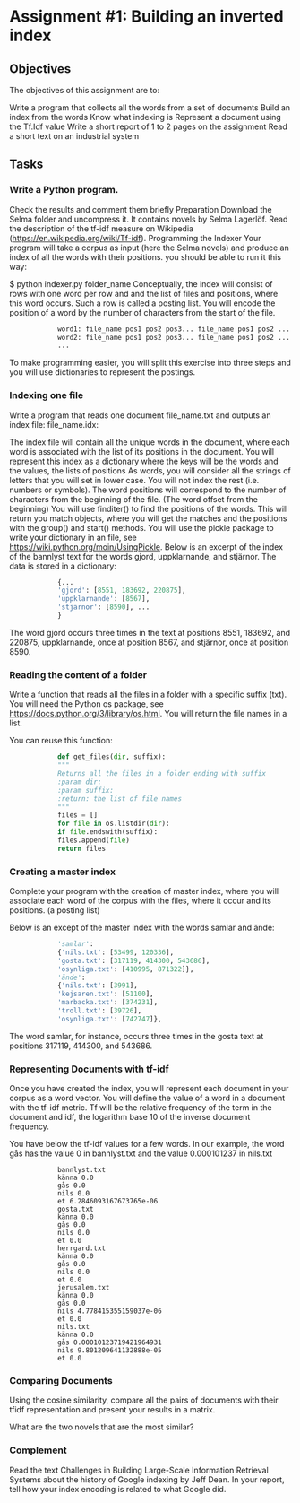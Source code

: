 # Assignment #1: Building an inverted index
## Objectives
The objectives of this assignment are to:

Write a program that collects all the words from a set of documents
Build an index from the words
Know what indexing is
Represent a document using the Tf.Idf value
Write a short report of 1 to 2 pages on the assignment
Read a short text on an industrial system

## Tasks
### Write a Python program.
Check the results and comment them briefly
Preparation
Download the Selma folder and uncompress it. It contains novels by Selma Lagerlöf.
Read the description of the tf-idf measure on Wikipedia (https://en.wikipedia.org/wiki/Tf-idf).
Programming the Indexer
Your program will take a corpus as input (here the Selma novels) and produce an index of all the words with their positions. you should be able to run it this way:

$ python indexer.py folder_name
Conceptually, the index will consist of rows with one word per row and and the list of files and positions, where this word occurs. Such a row is called a posting list. You will encode the position of a word by the number of characters from the start of the file.

```python
            word1: file_name pos1 pos2 pos3... file_name pos1 pos2 ...
            word2: file_name pos1 pos2 pos3... file_name pos1 pos2 ...
            ...
```

To make programming easier, you will split this exercise into three steps and you will use dictionaries to represent the postings.

### Indexing one file
Write a program that reads one document file_name.txt and outputs an index file: file_name.idx:

The index file will contain all the unique words in the document, where each word is associated with the list of its positions in the document.
You will represent this index as a dictionary where the keys will be the words and the values, the lists of positions
As words, you will consider all the strings of letters that you will set in lower case. You will not index the rest (i.e. numbers or symbols).
The word positions will correspond to the number of characters from the beginning of the file. (The word offset from the beginning)
You will use finditer() to find the positions of the words. This will return you match objects, where you will get the matches and the positions with the group() and start() methods.
You will use the pickle package to write your dictionary in an file, see https://wiki.python.org/moin/UsingPickle.
Below is an excerpt of the index of the bannlyst text for the words gjord, uppklarnande, and stjärnor. The data is stored in a dictionary:

```python
            {...
            'gjord': [8551, 183692, 220875],
            'uppklarnande': [8567],
            'stjärnor': [8590], ...
            }
```

The word gjord occurs three times in the text at positions 8551, 183692, and 220875, uppklarnande, once at position 8567, and stjärnor, once at position 8590.

### Reading the content of a folder
Write a function that reads all the files in a folder with a specific suffix (txt). You will need the Python os package, see https://docs.python.org/3/library/os.html. You will return the file names in a list.

You can reuse this function:

```python
            def get_files(dir, suffix):
            """
            Returns all the files in a folder ending with suffix
            :param dir:
            :param suffix:
            :return: the list of file names
            """
            files = []
            for file in os.listdir(dir):
            if file.endswith(suffix):
            files.append(file)
            return files
```

### Creating a master index
Complete your program with the creation of master index, where you will associate each word of the corpus with the files, where it occur and its positions. (a posting list)

Below is an except of the master index with the words samlar and ände:

```python
            'samlar':
            {'nils.txt': [53499, 120336],
            'gosta.txt': [317119, 414300, 543686],
            'osynliga.txt': [410995, 871322]},
            'ände':
            {'nils.txt': [3991],
            'kejsaren.txt': [51100],
            'marbacka.txt': [374231],
            'troll.txt': [39726],
            'osynliga.txt': [742747]},
```

The word samlar, for instance, occurs three times in the gosta text at positions 317119, 414300, and 543686.

### Representing Documents with tf-idf
Once you have created the index, you will represent each document in your corpus as a word vector. You will define the value of a word in a document with the tf-idf metric. Tf will be the relative frequency of the term in the document and idf, the logarithm base 10 of the inverse document frequency.

You have below the tf-idf values for a few words. In our example, the word gås has the value 0 in bannlyst.txt and the value 0.000101237 in nils.txt

```
            bannlyst.txt
            känna 0.0
            gås 0.0
            nils 0.0
            et 6.2846093167673765e-06
            gosta.txt
            känna 0.0
            gås 0.0
            nils 0.0
            et 0.0
            herrgard.txt
            känna 0.0
            gås 0.0
            nils 0.0
            et 0.0
            jerusalem.txt
            känna 0.0
            gås 0.0
            nils 4.778415355159037e-06
            et 0.0
            nils.txt
            känna 0.0
            gås 0.00010123719421964931
            nils 9.801209641132888e-05
            et 0.0
```

### Comparing Documents
Using the cosine similarity, compare all the pairs of documents with their tfidf representation and present your results in a matrix.

What are the two novels that are the most similar?

### Complement
Read the text Challenges in Building Large-Scale Information Retrieval Systems about the history of Google indexing by Jeff Dean. In your report, tell how your index encoding is related to what Google did.
